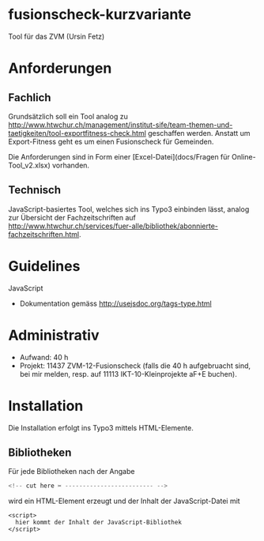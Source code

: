 # fusionscheck-kurzvariante
Tool für das ZVM (Ursin Fetz)

# Anforderungen

## Fachlich

Grundsätzlich soll ein Tool analog zu http://www.htwchur.ch/management/institut-sife/team-themen-und-taetigkeiten/tool-exportfitness-check.html geschaffen werden. Anstatt um Export-Fitness geht es um einen Fusionscheck für Gemeinden.

Die Anforderungen sind in Form einer [Excel-Datei](docs/Fragen für Online-Tool_v2.xlsx) vorhanden. 

## Technisch

JavaScript-basiertes Tool, welches sich ins Typo3 einbinden lässt, analog zur Übersicht der Fachzeitschriften auf http://www.htwchur.ch/services/fuer-alle/bibliothek/abonnierte-fachzeitschriften.html.

# Guidelines

JavaScript
- Dokumentation gemäss http://usejsdoc.org/tags-type.html

# Administrativ

- Aufwand: 40 h
- Projekt: 11437 ZVM-12-Fusionscheck (falls die 40 h aufgebruacht sind, bei mir melden, resp. auf 11113 IKT-10-Kleinprojekte aF+E buchen).

# Installation

Die Installation erfolgt ins Typo3 mittels HTML-Elemente.

## Bibliotheken

Für jede  Bibliotheken nach der Angabe
```javascript
<!-- cut here ✂ ------------------------- -->
```
wird ein HTML-Element erzeugt und der Inhalt der JavaScript-Datei mit
```
<script>
  hier kommt der Inhalt der JavaScript-Bibliothek
</script>
```
